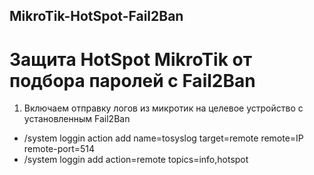 ## MikroTik-HotSpot-Fail2Ban

# Защита HotSpot MikroTik от подбора паролей с Fail2Ban
1. Включаем отправку логов из микротик на целевое устройство с установленным Fail2Ban
  * /system loggin action add name=tosyslog target=remote remote=IP remote-port=514
  * /system loggin add action=remote topics=info,hotspot
